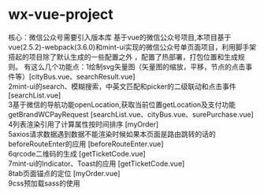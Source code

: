 # wx-vue-project
核心：微信公众号需要引入<script src="http://res.wx.qq.com/open/js/jweixin-1.0.0.js"></script>版本库
基于vue的微信公众号项目,本项目基于vue(2.5.2)-webpack(3.6.0)和mint-ui实现的微信公众号单页面项目，利用脚手架搭起的项目除了默认生成的一些配置之外
，配置了热部署，打包位置和生成规则。
有这么几个功能点：1绘制svg矢量图（矢量图的缩放，平移，节点的点击事件等）[cityBus.vue、searchResult.vue]
                </br>2mint-ui的search、模糊搜索，中英文匹配和picker的二级联动和点击事件 [searchList.vue]
                </br>3基于微信的导航功能openLocation,获取当前位置getLocation及支付功能getBrandWCPayRequest [searchList.vue、cityBus.vue、surePurchase.vue]
                </br>4列表渲染引用了计算属性按时间排序 [myOrder]
                </br>5axios请求数据遇到数据不能渲染时候如果本页面是路由跳转的话的beforeRouteEnter的应用 [beforeRouteEnter.vue]
                </br>6qrcode二维码的生成 [getTicketCode.vue]
                </br>7mint-ui的Indicator、Toast的应用 [getTicketCode.vue]
                </br>8tab页面锚点的定位 [myOrder.vue]
                </br>9css预加载sass的使用
